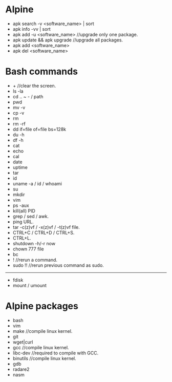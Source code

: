 # Alpine

* apk search -v <software_name> | sort
* apk info -vv | sort
* apk add -u <software_name> //upgrade only one package.
* apk update && apk upgrade //upgrade all packages.
* apk add <software_name>
* apk del <software_name>


# Bash commands

* <CTRL>+<L> //clear the screen.
* ls -la
* cd .. ~ - / path
* pwd
* mv -v
* cp -v
* rm
* rm -rf
* dd if=file of=file bs=128k
* du -h
* df -h
* cat
* echo
* cal
* date
* uptime
* tar
* id
* uname -a / id / whoami
* su
* mkdir
* vim
* ps -aux
* kill(all) PID
* grep / sed / awk.
* ping URL.
* tar -c(z)vf / -x(z)vf / -t(z)vf file.
* CTRL+C / CTRL+D / CTRL+S.
* CTRL+L.
* shutdown -h/-r now
* chown 777 file
* bc
* !<COMMAND-STRING> //rerun a command.
* sudo !! //rerun previous command as sudo.
----------
* fdisk
* mount / umount



# Alpine packages

* bash
* vim
* make //compile linux kernel.
* git
* wget|curl
* gcc //compile linux kernel.
* libc-dev //required to compile with GCC.
* binutils //compile linux kernel.
* gdb
* radare2
* nasm


